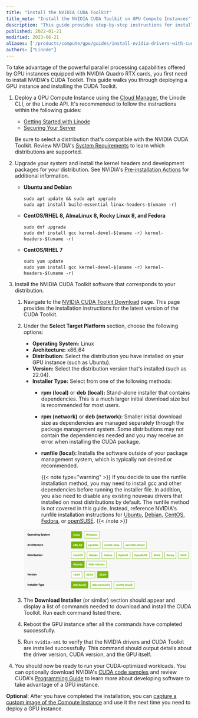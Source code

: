 ```yaml
---
title: "Install the NVIDIA CUDA Toolkit"
title_meta: "Install the NVIDIA CUDA Toolkit on GPU Compute Instances"
description: "This guide provides step-by-step instructions for installing the NVIDIA CUDA Toolkit and drivers on a GPU Compute Instance at Linode for your workloads."
published: 2022-01-21
modified: 2023-06-21
aliases: ['/products/compute/gpu/guides/install-nvidia-drivers-with-cuda/','/products/compute/gpu/guides/install-nvidia-drivers-manually/','/products/compute/gpu/guides/install-nvidia-driver-dependencies/','/products/compute/gpu/guides/install-nvidia-cuda/']
authors: ["Linode"]
---
```


To take advantage of the powerful parallel processing capabilities offered by GPU instances equipped with NVIDIA Quadro RTX cards, you first need to install NVIDIA's CUDA Toolkit. This guide walks you through deploying a GPU instance and installing the CUDA Toolkit.

1.  Deploy a GPU Compute Instance using the [Cloud Manager](https://cloud.linode.com/), the Linode CLI, or the Linode API. It's recommended to follow the instructions within the following guides:

    - [Getting Started with Linode](/docs/products/platform/get-started/)
    - [Securing Your Server](/docs/products/compute/compute-instances/guides/set-up-and-secure/)

    Be sure to select a distribution that's compatible with the NVIDIA CUDA Toolkit. Review NVIDIA's [System Requirements](https://docs.nvidia.com/cuda/cuda-installation-guide-linux/index.html#system-requirements) to learn which distributions are supported.

1.  Upgrade your system and install the kernel headers and development packages for your distribution. See NVIDIA's [Pre-installation Actions](https://docs.nvidia.com/cuda/cuda-installation-guide-linux/index.html#pre-installation-actions) for additional information.

    -   **Ubuntu and Debian**

        ```command
        sudo apt update && sudo apt upgrade
        sudo apt install build-essential linux-headers-$(uname -r)
        ```

    -   **CentOS/RHEL 8, AlmaLinux 8, Rocky Linux 8, and Fedora**

        ```command
        sudo dnf upgrade
        sudo dnf install gcc kernel-devel-$(uname -r) kernel-headers-$(uname -r)
        ```

    -   **CentOS/RHEL 7**

        ```command
        sudo yum update
        sudo yum install gcc kernel-devel-$(uname -r) kernel-headers-$(uname -r)
        ```

1.  Install the NVIDIA CUDA Toolkit software that corresponds to your distribution.

    1.  Navigate to the [NVIDIA CUDA Toolkit Download](https://developer.nvidia.com/cuda-downloads) page. This page provides the installation instructions for the latest version of the CUDA Toolkit.

    1.  Under the **Select Target Platform** section, choose the following options:

        -   **Operating System:** Linux
        -   **Architecture:** x86_64
        -   **Distribution:** Select the distribution you have installed on your GPU instance (such as Ubuntu).
        -   **Version:** Select the distribution version that's installed (such as 22.04).
        -   **Installer Type:** Select from one of the following methods:
            - **rpm (local)** or **deb (local):** Stand-alone installer that contains dependencies. This is a much larger initial download size but is recommended for most users.
            - **rpm (network)** or **deb (network):** Smaller initial download size as dependencies are managed separately through the package management system. Some distributions may not contain the dependencies needed and you may receive an error when installing the CUDA package.
            - **runfile (local):** Installs the software outside of your package management system, which is typically not desired or recommended.

                {{< note type="warning" >}}
                If you decide to use the runfile installation method, you may need to install gcc and other dependencies before running the installer file. In addition, you also need to disable any existing nouveau drivers that installed on most distributions by default. The runfile method is not covered in this guide. Instead, reference NVIDIA's runfile installation instructions for [Ubuntu](https://docs.nvidia.com/cuda/cuda-quick-start-guide/index.html#id8), [Debian](https://docs.nvidia.com/cuda/cuda-quick-start-guide/index.html#id10), [CentOS](https://docs.nvidia.com/cuda/cuda-quick-start-guide/index.html#runfile-installer), [Fedora](https://docs.nvidia.com/cuda/cuda-quick-start-guide/index.html#id2), or [openSUSE](https://docs.nvidia.com/cuda/cuda-quick-start-guide/index.html#id6).
                {{< /note >}}

        ![Screenshot of the CUDA Toolkit Downloads page](nvidia-cuda-instructions.png)

    1.  The **Download Installer** (or similar) section should appear and display a list of commands needed to download and install the CUDA Toolkit. Run each command listed there.

    1.  Reboot the GPU instance after all the commands have completed successfully.

    1.  Run `nvidia-smi` to verify that the NVIDIA drivers and CUDA Toolkit are installed successfully. This command should output details about the driver version, CUDA version, and the GPU itself.

1.  You should now be ready to run your CUDA-optimized workloads. You can optionally download NVIDIA's [CUDA code samples](https://github.com/nvidia/cuda-samples) and review CUDA's [Programming Guide](https://docs.nvidia.com/cuda/cuda-c-programming-guide/index.html) to learn more about developing software to take advantage of a GPU instance.

**Optional**: After you have completed the installation, you can [capture a custom image of the Compute Instance](/docs/products/tools/images/guides/capture-an-image/) and use it the next time you need to deploy a GPU instance.

